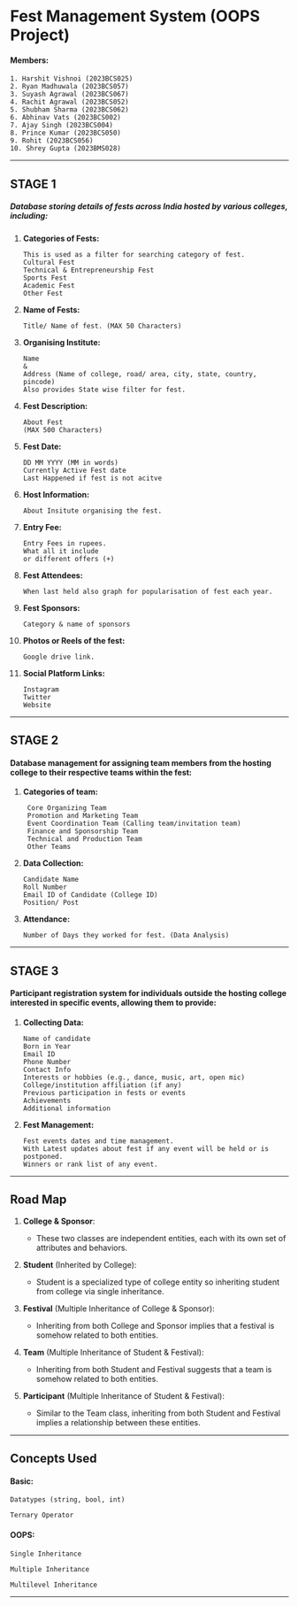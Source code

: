 # Fest Management System (OOPS Project)
#### Members:
```
1. Harshit Vishnoi (2023BCS025)
2. Ryan Madhuwala (2023BCS057)
3. Suyash Agrawal (2023BCS067)
4. Rachit Agrawal (2023BCS052)
5. Shubham Sharma (2023BCS062)
6. Abhinav Vats (2023BCS002)
7. Ajay Singh (2023BCS004)
8. Prince Kumar (2023BCS050)
9. Rohit (2023BCS056)
10. Shrey Gupta (2023BMS028)
```

---

## STAGE 1
##### Database storing details of fests across India hosted by various colleges, including:

1. **Categories of Fests:** 
   ```
   This is used as a filter for searching category of fest.
   Cultural Fest
   Technical & Entrepreneurship Fest
   Sports Fest
   Academic Fest
   Other Fest
   ```
2. **Name of Fests:**
   ```
   Title/ Name of fest. (MAX 50 Characters)
   ```
3. **Organising Institute:**
   ```
   Name 
   & 
   Address (Name of college, road/ area, city, state, country, pincode)
   Also provides State wise filter for fest.
   ```
4. **Fest Description:**
   ```
   About Fest
   (MAX 500 Characters)
   ```
5. **Fest Date:**
   ```
   DD MM YYYY (MM in words)
   Currently Active Fest date
   Last Happened if fest is not acitve
   ```
6. **Host Information:**
   ```
   About Insitute organising the fest.
   ```
7. **Entry Fee:**
   ```
   Entry Fees in rupees.
   What all it include 
   or different offers (+)
   ```
8. **Fest Attendees:**
   ```
   When last held also graph for popularisation of fest each year.
   ```
9. **Fest Sponsors:**
   ```
   Category & name of sponsors
   ```
10. **Photos or Reels of the fest:**
    ```
    Google drive link.
    ```
11. **Social Platform Links:**
    ```
    Instagram
    Twitter
    Website
    ```

---

## STAGE 2

#### Database management for assigning team members from the hosting college to their respective teams within the fest:
1. **Categories of team:**
   ```
    Core Organizing Team
    Promotion and Marketing Team
    Event Coordination Team (Calling team/invitation team)
    Finance and Sponsorship Team
    Technical and Production Team
    Other Teams
   ```
2. **Data Collection:**
   ```
   Candidate Name
   Roll Number
   Email ID of Candidate (College ID)
   Position/ Post
   ```
3. **Attendance:**
   ```
   Number of Days they worked for fest. (Data Analysis)
   ```
---

## STAGE 3
#### Participant registration system for individuals outside the hosting college interested in specific events, allowing them to provide:
1. **Collecting Data:**
   ```
   Name of candidate
   Born in Year
   Email ID
   Phone Number
   Contact Info
   Interests or hobbies (e.g., dance, music, art, open mic)
   College/institution affiliation (if any)
   Previous participation in fests or events
   Achievements
   Additional information
   ```
2. **Fest Management:**
   ```
   Fest events dates and time management.
   With Latest updates about fest if any event will be held or is postponed.
   Winners or rank list of any event.
   ```
---

## Road Map

1. **College & Sponsor**:
   - These two classes are independent entities, each with its own set of attributes and behaviors.

2. **Student** (Inherited by College):
   - Student is a specialized type of college entity so inheriting student from college via single inheritance.

3. **Festival** (Multiple Inheritance of College & Sponsor):
   - Inheriting from both College and Sponsor implies that a festival is somehow related to both entities.

4. **Team** (Multiple Inheritance of Student & Festival):
   - Inheriting from both Student and Festival suggests that a team is somehow related to both entities.

5. **Participant** (Multiple Inheritance of Student & Festival):
   - Similar to the Team class, inheriting from both Student and Festival implies a relationship between these entities.

---

## Concepts Used

#### Basic:
```
Datatypes (string, bool, int)

Ternary Operator
```

#### OOPS:
```
Single Inheritance

Multiple Inheritance

Multilevel Inheritance
```

---